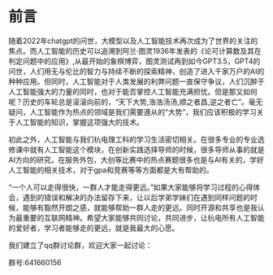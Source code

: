 # 前言

随着2022年chatgpt的问世，大模型以及人工智能技术再次成为了世界的关注的焦点。而人工智能的历史可以追溯到阿兰·图灵1936年发表的《论可计算数及其在判定问题中的应用》,从最开始的象棋博弈，图灵测试再到如今GPT3.5，GPT4的问世，人们用无与伦比的智力与持续不断的探索精神，创造了进入千家万户的AI的种种应用。但同时，人工智能对于人类发展的利弊问题一直保守争议，人们沉醉于人工智能强大的力量的同时，也对于能否掌控人工智能充满担忧。但是那又如何呢？历史的车轮总是滚滚向前的，“天下大势,浩浩汤汤,顺之者昌,逆之者亡”。毫无疑问，人工智能作为热点的领域是我们需要遵从的“大势”，我们应该积极的学习关于人工智能的知识，掌握这项强大的技术。

初此之外，人工智能与我们杭电理工科的学习生活密切相关。在很多专业的专业选修课中就有人工智能这个模块，在创新实践选择导师的时候，很多导师从事的就是AI方向的研究，在服务外包，大创等比赛中的热点赛题很多也是与AI有关的，学好人工智能的相关技术，对于gpa和竞赛等等方面都是大有帮助的。

“一个人可以走得很快，一群人才能走得更远。”如果大家能够将学习过程的心得体会，遇到的错误和解决的办法留存下来，让以后学弟学妹们在遇到同样问题的时候，能够有豁然开朗之感，就能够帮助一群人走的更远。同时开源和共享也是我认为最重要的互联网精神。希望大家能够共同讨论，共同进步，让杭电所有人工智能的爱好者，学习者能够走的更远，就是我最大的心愿。

我们建立了qq群讨论群，欢迎大家一起讨论：

群号:641660156
